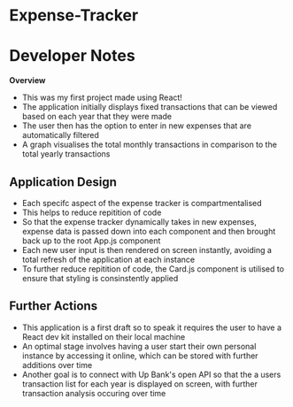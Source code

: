 # Expense-Tracker

 # Developer Notes
 
 **Overview**
 * This was my first project made using React!
 * The application initially displays fixed transactions that can be viewed based on each year that they were made
 * The user then has the option to enter in new expenses that are automatically filtered
 * A graph visualises the total monthly transactions in comparison to the total yearly transactions
 
 ## Application Design
 * Each specifc aspect of the expense tracker is compartmentalised
  * This helps to reduce repitition of code
 * So that the expense tracker dynamically takes in new expenses, expense data is passed down into each component and then brought back up to the root App.js component
  * Each new user input is then rendered on screen instantly, avoiding a total refresh of the application at each instance
 * To further reduce repitition of code, the Card.js component is utilised to ensure that styling is consinstently applied
  
 ## Further Actions
 * This application is a first draft so to speak it requires the user to have a React dev kit installed on their local machine
 * An optimal stage involves having a user start their own personal instance by accessing it online, which can be stored with further additions over time
 * Another goal is to connect with Up Bank's open API so that the a users transaction list for each year is displayed on screen, with further transaction analysis occuring over time
 
 
 
